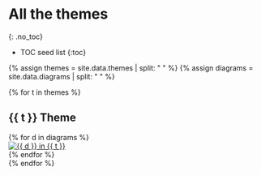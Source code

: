 # All the themes
{: .no_toc}

* TOC seed list
{:toc}

{% assign themes = site.data.themes | split: " " %}
{% assign diagrams = site.data.diagrams | split: " " %}

{% for t in themes %}
## {{ t }} Theme
<div class ="image-gallery">
{% for d in diagrams %}
  <div class="box">
    <a href="../gallery/img/{{ d }}-{{ t }}.svg">
      <img src="../gallery/img/{{ d }}-{{ t }}.svg " alt="{{ d }} in {{ t }}"  class="img-gallery" />
    </a>
  </div>
{% endfor %}
</div>
{% endfor %}
